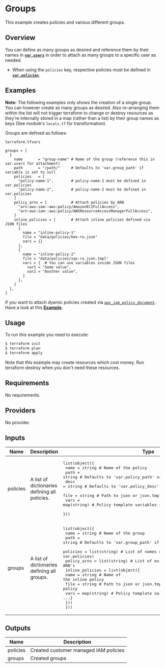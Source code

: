 # Groups

This example creates policies and various different groups.


## Overview

You can define as many groups as desired and reference them by their names in **[`var.users`](../users/)** in order to attach as many groups to a specific user as needed.
* When using the `policies` key, respective policies must be defined in **[`var.policies`](../policies/)**.


## Examples

**Note:** The following examples only shows the creation of a single group.
You can however create as many groups as desired. Also re-arranging them within the list will not
trigger terraform to change or destroy resources as they're internally stored in a map (rather than a list) by their group names as keys (See module's `locals.tf` for transformation).

Groups are defined as follows:

`terraform.tfvars`
```hcl
groups = [
  {
    name       = "group-name" # Name of the group (reference this in var.users for attachment)
    path       = "/path/"     # Defaults to 'var.group_path' if variable is set to null
    policies   = [
      "policy-name-1",        # policy-name-1 must be defined in var.policies
      "policy-name-2",        # policy-name-2 must be defined in var.policies
    ]
    policy_arns = [           # Attach policies by ARN
      "arn:aws:iam::aws:policy/AmazonEC2FullAccess",
      "arn:aws:iam::aws:policy/AWSResourceAccessManagerFullAccess",
    ]
    inline_policies = [       # Attach inline policies defined via JSON files
      {
        name = "inline-policy-1"
        file = "data/policies/kms-ro.json"
        vars = {}
      },
      {
        name = "inline-policy-2"
        file = "data/policies/sqs-ro.json.tmpl"
        vars = {  # You can use variables inside JSON files
          var1 = "Some value",
          var2 = "Another value",
        }
      },
    ]
  },
]
```

If you want to attach dyamic policies created via [`aws_iam_policy_document`](https://registry.terraform.io/providers/hashicorp/aws/latest/docs/data-sources/iam_policy_document). Have a look at this **[Example](../policies-with-custom-data-sources)**.


## Usage

To run this example you need to execute:

```bash
$ terraform init
$ terraform plan
$ terraform apply
```

Note that this example may create resources which cost money. Run terraform destroy when you don't need these resources.


<!-- BEGINNING OF PRE-COMMIT-TERRAFORM DOCS HOOK -->
## Requirements

No requirements.

## Providers

No provider.

## Inputs

| Name | Description | Type | Default | Required |
|------|-------------|------|---------|:--------:|
| policies | A list of dictionaries defining all policies. | <pre>list(object({<br>    name = string      # Name of the policy<br>    path = string      # Defaults to 'var.policy_path' variable is set to null<br>    desc = string      # Defaults to 'var.policy_desc' variable is set to null<br>    file = string      # Path to json or json.tmpl file of policy<br>    vars = map(string) # Policy template variables {key: val, ...}<br>  }))</pre> | `[]` | no |
| groups | A list of dictionaries defining all groups. | <pre>list(object({<br>    name        = string       # Name of the group<br>    path        = string       # Defaults to 'var.group_path' if variable is set to null<br>    policies    = list(string) # List of names of policies (must be defined in var.policies)<br>    policy_arns = list(string) # List of existing policy ARN's<br>    inline_policies = list(object({<br>      name = string      # Name of the inline policy<br>      file = string      # Path to json or json.tmpl file of policy<br>      vars = map(string) # Policy template variables {key = val, ...}<br>    }))<br>  }))</pre> | `[]` | no |

## Outputs

| Name | Description |
|------|-------------|
| policies | Created customer managed IAM policies |
| groups | Created groups |

<!-- END OF PRE-COMMIT-TERRAFORM DOCS HOOK -->

